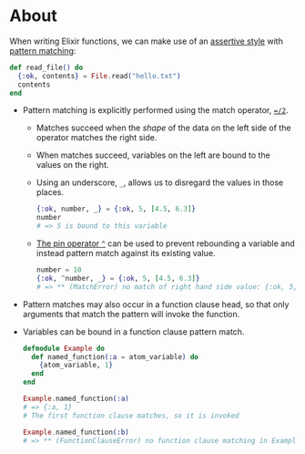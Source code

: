 # About

When writing Elixir functions, we can make use of an [assertive style][assertive-style] with [pattern matching][pattern-match-doc]:

```elixir
def read_file() do
  {:ok, contents} = File.read("hello.txt")
  contents
end
```

- Pattern matching is explicitly performed using the match operator, [`=/2`][match-op].

  - Matches succeed when the _shape_ of the data on the left side of the operator matches the right side.
  - When matches succeed, variables on the left are bound to the values on the right.
  - Using an underscore, `_`, allows us to disregard the values in those places.

    ```elixir
    {:ok, number, _} = {:ok, 5, [4.5, 6.3]}
    number
    # => 5 is bound to this variable
    ```

  - [The pin operator `^`][getting-started-pin-operator] can be used to prevent rebounding a variable and instead pattern match against its existing value.

    ```elixir
    number = 10
    {:ok, ^number, _} = {:ok, 5, [4.5, 6.3]}
    # => ** (MatchError) no match of right hand side value: {:ok, 5, [4.5, 6.3]}
    ```

- Pattern matches may also occur in a function clause head, so that only arguments that match the pattern will invoke the function.
- Variables can be bound in a function clause pattern match.

  ```elixir
  defmodule Example do
    def named_function(:a = atom_variable) do
      {atom_variable, 1}
    end
  end

  Example.named_function(:a)
  # => {:a, 1}
  # The first function clause matches, so it is invoked

  Example.named_function(:b)
  # => ** (FunctionClauseError) no function clause matching in Example.named_function/1
  ```

[assertive-style]: https://blog.plataformatec.com.br/2014/09/writing-assertive-code-with-elixir/
[pattern-match-doc]: https://hexdocs.pm/elixir/pattern-matching.html
[match-op]: https://hexdocs.pm/elixir/Kernel.SpecialForms.html#=/2
[getting-started-pin-operator]: https://hexdocs.pm/elixir/pattern-matching.html#the-pin-operator
